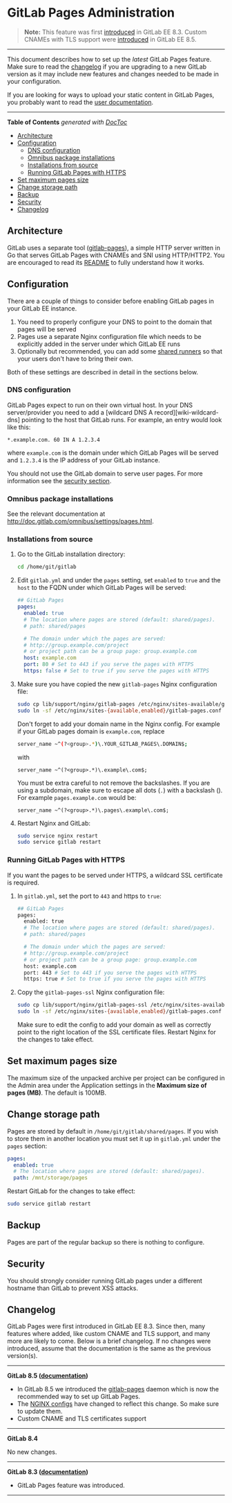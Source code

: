 # GitLab Pages Administration

> **Note:**
> This feature was first [introduced][ee-80] in GitLab EE 8.3.
> Custom CNAMEs with TLS support were [introduced][ee-173] in GitLab EE 8.5.

---

This document describes how to set up the _latest_ GitLab Pages feature. Make
sure to read the [changelog](#changelog) if you are upgrading to a new GitLab
version as it may include new features and changes needed to be made in your
configuration.

If you are looking for ways to upload your static content in GitLab Pages, you
probably want to read the [user documentation](README.md).

[ee-80]: https://gitlab.com/gitlab-org/gitlab-ee/merge_requests/80
[ee-173]: https://gitlab.com/gitlab-org/gitlab-ee/merge_requests/173

---

<!-- START doctoc generated TOC please keep comment here to allow auto update -->
<!-- DON'T EDIT THIS SECTION, INSTEAD RE-RUN doctoc TO UPDATE -->
**Table of Contents**  *generated with [DocToc](https://github.com/thlorenz/doctoc)*

- [Architecture](#architecture)
- [Configuration](#configuration)
    - [DNS configuration](#dns-configuration)
    - [Omnibus package installations](#omnibus-package-installations)
    - [Installations from source](#installations-from-source)
    - [Running GitLab Pages with HTTPS](#running-gitlab-pages-with-https)
- [Set maximum pages size](#set-maximum-pages-size)
- [Change storage path](#change-storage-path)
- [Backup](#backup)
- [Security](#security)
- [Changelog](#changelog)

<!-- END doctoc generated TOC please keep comment here to allow auto update -->

## Architecture

GitLab uses a separate tool ([gitlab-pages]), a simple HTTP server written in
Go that serves GitLab Pages with CNAMEs and SNI using HTTP/HTTP2. You are
encouraged to read its [README][pages-readme] to fully understand how it works.

[pages-readme]: https://gitlab.com/gitlab-org/gitlab-pages/blob/master/README.md

## Configuration

There are a couple of things to consider before enabling GitLab pages in your
GitLab EE instance.

1. You need to properly configure your DNS to point to the domain that pages
   will be served
1. Pages use a separate Nginx configuration file which needs to be explicitly
   added in the server under which GitLab EE runs
1. Optionally but recommended, you can add some
   [shared runners](../ci/runners/README.md) so that your users don't have to
   bring their own.

Both of these settings are described in detail in the sections below.

### DNS configuration

GitLab Pages expect to run on their own virtual host. In your DNS server/provider
you need to add a [wildcard DNS A record][wiki-wildcard-dns] pointing to the
host that GitLab runs. For example, an entry would look like this:

```
*.example.com. 60 IN A 1.2.3.4
```

where `example.com` is the domain under which GitLab Pages will be served
and `1.2.3.4` is the IP address of your GitLab instance.

You should not use the GitLab domain to serve user pages. For more information
see the [security section](#security).

### Omnibus package installations

See the relevant documentation at <http://doc.gitlab.com/omnibus/settings/pages.html>.

### Installations from source

1. Go to the GitLab installation directory:

     ```bash
     cd /home/git/gitlab
     ```

1. Edit `gitlab.yml` and under the `pages` setting, set `enabled` to `true` and
   the `host` to the FQDN under which GitLab Pages will be served:

     ```yaml
     ## GitLab Pages
     pages:
       enabled: true
       # The location where pages are stored (default: shared/pages).
       # path: shared/pages

       # The domain under which the pages are served:
       # http://group.example.com/project
       # or project path can be a group page: group.example.com
       host: example.com
       port: 80 # Set to 443 if you serve the pages with HTTPS
       https: false # Set to true if you serve the pages with HTTPS
     ```

1. Make sure you have copied the new `gitlab-pages` Nginx configuration file:

    ```bash
    sudo cp lib/support/nginx/gitlab-pages /etc/nginx/sites-available/gitlab-pages.conf
    sudo ln -sf /etc/nginx/sites-{available,enabled}/gitlab-pages.conf
    ```

    Don't forget to add your domain name in the Nginx config. For example if
    your GitLab pages domain is `example.com`, replace

    ```bash
    server_name ~^(?<group>.*)\.YOUR_GITLAB_PAGES\.DOMAIN$;
    ```

    with

    ```
    server_name ~^(?<group>.*)\.example\.com$;
    ```

    You must be extra careful to not remove the backslashes. If you are using
    a subdomain, make sure to escape all dots (`.`) with a backslash (\).
    For example `pages.example.com` would be:

    ```
    server_name ~^(?<group>.*)\.pages\.example\.com$;
    ```

1. Restart Nginx and GitLab:

    ```bash
    sudo service nginx restart
    sudo service gitlab restart
    ```

### Running GitLab Pages with HTTPS

If you want the pages to be served under HTTPS, a wildcard SSL certificate is
required.

1. In `gitlab.yml`, set the port to `443` and https to `true`:

     ```bash
     ## GitLab Pages
     pages:
       enabled: true
       # The location where pages are stored (default: shared/pages).
       # path: shared/pages

       # The domain under which the pages are served:
       # http://group.example.com/project
       # or project path can be a group page: group.example.com
       host: example.com
       port: 443 # Set to 443 if you serve the pages with HTTPS
       https: true # Set to true if you serve the pages with HTTPS
     ```

1. Copy the `gitlab-pages-ssl` Nginx configuration file:

    ```bash
    sudo cp lib/support/nginx/gitlab-pages-ssl /etc/nginx/sites-available/gitlab-pages-ssl.conf
    sudo ln -sf /etc/nginx/sites-{available,enabled}/gitlab-pages.conf
    ```

    Make sure to edit the config to add your domain as well as correctly point
    to the right location of the SSL certificate files. Restart Nginx for the
    changes to take effect.

## Set maximum pages size

The maximum size of the unpacked archive per project can be configured in the
Admin area under the Application settings in the **Maximum size of pages (MB)**.
The default is 100MB.

## Change storage path

Pages are stored by default in `/home/git/gitlab/shared/pages`.
If you wish to store them in another location you must set it up in
`gitlab.yml` under the `pages` section:

```yaml
pages:
  enabled: true
  # The location where pages are stored (default: shared/pages).
  path: /mnt/storage/pages
```

Restart GitLab for the changes to take effect:

```bash
sudo service gitlab restart
```

## Backup

Pages are part of the regular backup so there is nothing to configure.

## Security

You should strongly consider running GitLab pages under a different hostname
than GitLab to prevent XSS attacks.

## Changelog

GitLab Pages were first introduced in GitLab EE 8.3. Since then, many features
where added, like custom CNAME and TLS support, and many more are likely to
come. Below is a brief changelog. If no changes were introduced, assume that
the documentation is the same as the previous version(s).

---

**GitLab 8.5 ([documentation][8-5-docs])**

- In GitLab 8.5 we introduced the [gitlab-pages][] daemon which is now the
  recommended way to set up GitLab Pages.
- The [NGINX configs][] have changed to reflect this change. So make sure to
  update them.
- Custom CNAME and TLS certificates support

[8-5-docs]: https://gitlab.com/gitlab-org/gitlab-ee/blob/8-5-stable-ee/doc/pages/administration.md
[gitlab-pages]: https://gitlab.com/gitlab-org/gitlab-pages/tree/v0.2.0
[NGINX configs]: https://gitlab.com/gitlab-org/gitlab-ee/tree/8-5-stable-ee/lib/support/nginx

---

**GitLab 8.4**

No new changes.

---

**GitLab 8.3 ([documentation][8-3-docs])**

- GitLab Pages feature was introduced.

[8-3-docs]: https://gitlab.com/gitlab-org/gitlab-ee/blob/8-3-stable-ee/doc/pages/administration.md

---

